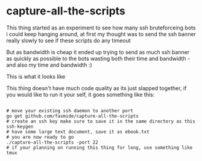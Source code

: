 # capture-all-the-scripts

This thing started as an experiment to see how many ssh bruteforceing bots i 
could keep hanging around, at first my thought was to send the ssh banner
really slowly to see if these scripts do any timeout

But as bandwidth is cheap it ended up trying to send as much ssh banner as 
quickly as possible to the bots wasting both their time and bandwidth - and also my time and bandwidth :)

This is what it looks like


This thing doesn't have much code quality as its just slapped together, if you would like to run it your self, it goes something like this:

```

# move your existing ssh daemon to another port
go get github.com/fasmide/capture-all-the-scripts
# create an ssh key make sure to save it in the same directory as this
ssh-keygen
# have some large text document, save it as ebook.txt
# you are now ready to go
./capture-all-the-scripts -port 22
# if your planning on running this thing for long, use something like tmux

```
